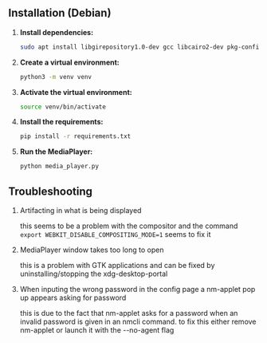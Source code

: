 ## Installation (Debian)

1. **Install dependencies:**
    ```bash
    sudo apt install libgirepository1.0-dev gcc libcairo2-dev pkg-config python3-dev gir1.2-gtk-4.0 python3-gi python3-gi-cairo gir1.2-gtk-3.0 gir1.2-webkit2-4.1
    ```

2. **Create a virtual environment:**
    ```bash
    python3 -m venv venv
    ```

3. **Activate the virtual environment:**
    ```bash
    source venv/bin/activate
    ```

4. **Install the requirements:**
    ```bash
    pip install -r requirements.txt
    ```

5. **Run the MediaPlayer:**
    ```bash
    python media_player.py
    ```


## Troubleshooting

1. Artifacting in what is being displayed

    this seems to be a problem with the compositor and the command `export WEBKIT_DISABLE_COMPOSITING_MODE=1` seems to fix it

2. MediaPlayer window takes too long to open

    this is a problem with GTK applications and can be fixed by uninstalling/stopping the xdg-desktop-portal

3. When inputing the wrong password in the config page a nm-applet pop up appears asking for password

    this is due to the fact that nm-applet asks for a password when an invalid password is given in an nmcli command. to fix this either remove nm-applet or launch it with the --no-agent flag
    